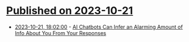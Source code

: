 # [Published on 2023-10-21](index.md)

* [2023-10-21, 18:02:00](https://soylentnews.org/article.pl?sid=23/10/21/0843226&from=rss) - [AI Chatbots Can Infer an Alarming Amount of Info About You From Your Responses](https://soylentnews.org/article.pl?sid=23/10/21/0843226&from=rss)
